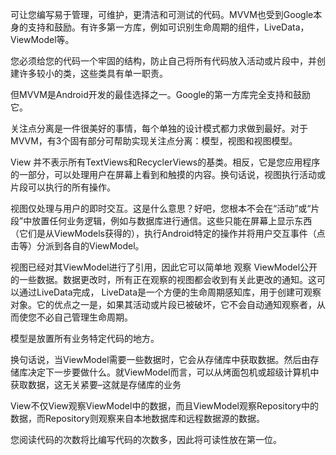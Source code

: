 可让您编写易于管理，可维护，更清洁和可测试的代码。MVVM也受到Google本身的支持和鼓励。有许多第一方库，例如可识别生命周期的组件，LiveData，ViewModel等。

您必须给您的代码一个牢固的结构，防止自己将所有代码放入活动或片段中，并创建许多较小的类，这些类具有单一职责。

但MVVM是Android开发的最佳选择之一。Google的第一方库完全支持和鼓励它。

关注点分离是一件很美好的事情，每个单独的设计模式都力求做到最好。对于MVVM，有3个固有部分可帮助实现关注点分离：模型，视图和视图模型。

View 并不表示所有TextViews和RecyclerViews的基类。相反，它是您应用程序的一部分，可以处理用户在屏幕上看到和触摸的内容。换句话说，视图执行活动或片段可以执行的所有操作。

视图仅处理与用户的即时交互。这是什么意思？好吧，您根本不会在“活动”或“片段”中放置任何业务逻辑，例如与数据库进行通信。这些只能在屏幕上显示东西（它们是从ViewModels获得的），执行Android特定的操作并将用户交互事件（点击等）分派到各自的ViewModel。


视图已经对其ViewModel进行了引用，因此它可以简单地  观察 ViewModel公开的一些数据。数据更改时，所有正在观察的视图都会收到有关此更改的通知。这可以通过LiveData完成，  LiveData是一个方便的生命周期感知库，用于创建可观察对象。它的优点之一是，如果其活动或片段已被破坏，它不会自动通知观察者，从而使您不必自己管理生命周期。

模型是放置所有业务特定代码的地方。

换句话说，当ViewModel需要一些数据时，它会从存储库中获取数据。然后由存储库决定下一步要做什么。就ViewModel而言，可以从烤面包机或超级计算机中获取数据，这无关紧要–这就是存储库的业务

View不仅View观察ViewModel中的数据，而且ViewModel观察Repository中的数据，而Repository则观察来自本地数据库和远程数据源的数据。

您阅读代码的次数将比编写代码的次数多，因此将可读性放在第一位。



















































































































